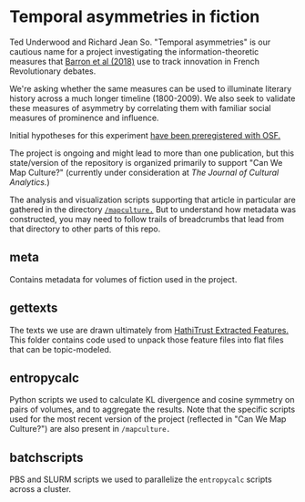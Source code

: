 Temporal asymmetries in fiction
================================

Ted Underwood and Richard Jean So. "Temporal asymmetries" is our cautious name for a project investigating the information-theoretic measures that [Barron et al (2018)](http://www.pnas.org/content/early/2018/04/16/1717729115) use to track innovation in French Revolutionary debates.

We're asking whether the same measures can be used to illuminate literary history across a much longer timeline (1800-2009). We also seek to validate these measures of asymmetry by correlating them with familiar social measures of prominence and influence.

Initial hypotheses for this experiment [have been preregistered with OSF.](https://osf.io/zuq9a/register/5771ca429ad5a1020de2872e)

The project is ongoing and might lead to more than one publication, but this state/version of the repository is organized primarily to support "Can We Map Culture?" (currently under consideration at *The Journal of Cultural Analytics.*)

The analysis and visualization scripts supporting that article in particular are gathered in the directory [```/mapculture.```](https://github.com/tedunderwood/asymmetry/tree/master/mapculture) But to understand how metadata was constructed, you may need to follow trails of breadcrumbs that lead from that directory to other parts of this repo.

meta
----

Contains metadata for volumes of fiction used in the project.

gettexts
--------

The texts we use are drawn ultimately from [HathiTrust Extracted Features.](https://wiki.htrc.illinois.edu/display/COM/Extracted+Features+Dataset) This folder contains code used to unpack those feature files into flat files that can be topic-modeled.

entropycalc
-----------

Python scripts we used to calculate KL divergence and cosine symmetry on pairs of volumes, and to aggregate the results. Note that the specific scripts used for the most recent version of the project (reflected in "Can We Map Culture?") are also present in ```/mapculture.```

batchscripts
------------
PBS and SLURM scripts we used to parallelize the ```entropycalc``` scripts across a cluster.
